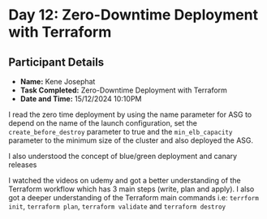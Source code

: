 # Day 12: Zero-Downtime Deployment with Terraform

## Participant Details

- **Name:** Kene Josephat
- **Task Completed:** Zero-Downtime Deployment with Terraform
- **Date and Time:** 15/12/2024 10:10PM

I read the zero time deployment by using the name parameter for ASG to depend on the name of the launch configuration, set the `create_before_destroy` parameter to true and the `min_elb_capacity` parameter to the minimum size of the cluster and also deployed the ASG.

I also understood the concept of blue/green deployment and canary releases

I watched the videos on udemy and got a better understanding of the Terraform workflow which has 3 main steps (write, plan and apply). 
I also got a deeper understanding of the Terraform main commands i.e: `terrform init`, `terraform plan`, `terraform validate` and `terraform destroy`